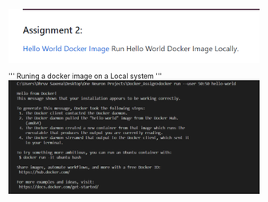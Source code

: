 ![Task_2](image/Task2.png)

'''
Runing a docker image on a Local system
'''
![Hello_world](image/hello_world.png)
